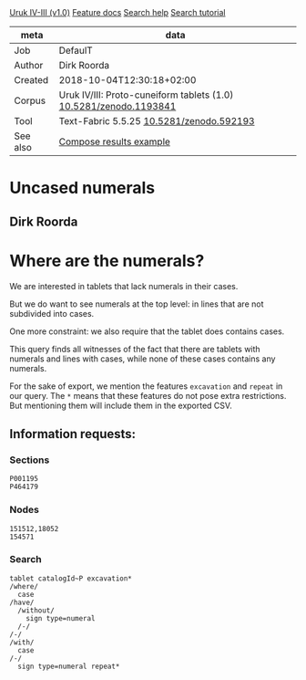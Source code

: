

<div class="hdlinks">
  <a target="_blank" href="https://github.com/Nino-cunei/uruk/blob/master/docs/about.md" title="provenance of this corpus">Uruk IV-III (v1.0)</a>
  <a target="_blank" href="https://github.com/Nino-cunei/uruk/blob/master/docs/transcription.md" title="feature documentation">Feature docs</a>
  <a target="_blank" href="https://dans-labs.github.io/text-fabric/Api/General/#search-templates" title="Search Templates Introduction and Reference">Search help</a>
  <a target="_blank" href="http://nbviewer.jupyter.org/github/Nino-cunei/tutorials/blob/master/search.ipynb" title="Search tutorial in Jupyter Notebook">Search tutorial</a>
</div>



meta | data
--- | ---
Job | DefaulT
Author | Dirk Roorda
Created | 2018-10-04T12:30:18+02:00
Corpus | Uruk IV/III: Proto-cuneiform tablets (1.0) [10.5281/zenodo.1193841](https://doi.org/10.5281/zenodo.1193841)
Tool | Text-Fabric 5.5.25 [10.5281/zenodo.592193](https://doi.org/10.5281/zenodo.592193)
See also | [Compose results example](https://nbviewer.jupyter.org/github/dans-labs/text-fabric/blob/master/examples/compose.ipynb)


# Uncased numerals

## Dirk Roorda

# Where are the numerals?

We are interested in tablets that lack numerals in their cases.

But we do want to see numerals at the top level: in lines that are not subdivided into cases.

One more constraint: we also require that the tablet does contains cases.

This query finds all witnesses of the fact that there are tablets with numerals and lines with cases, while none of these cases contains any numerals.

For the sake of export, we mention the features `excavation` and `repeat` in our query. The `*` means that these features do not pose extra restrictions. But mentioning them will include them in the exported CSV.

## Information requests:

### Sections

```
P001195
P464179
```

### Nodes

```
151512,18052
154571
```

### Search

```
tablet catalogId~P excavation*
/where/
  case
/have/
  /without/
    sign type=numeral
  /-/
/-/
/with/
  case
/-/
  sign type=numeral repeat*
```
